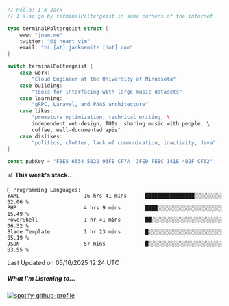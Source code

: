 ```go
// Hello! I'm Jack
// I also go by terminalPoltergeist in some corners of the internet

type terminalPoltergeist struct {
    www: "jnem.me"
    twitter: "@i_heart_vim"
    email: "hi [at] jacknemitz [dot] com"
}

switch terminalPoltergeist {
    case work:
        "Cloud Engineer at the University of Minnesota"
    case building:
        "tools for interfacing with large music datasets"
    case learning:
        "gRPC, Laravel, and PAAS architecture"
    case likes:
        "premature optimization, technical writing, \
        independent web-design, TUIs, sharing music with people, \
        coffee, well-documented apis"
    case dislikes:
        "politics, clutter, lack of communication, inactivity, Java"
}

const pubKey = "FBE5 6654 5B22 93FE CF7A  3FED FEBC 141E 4B2F CF62"
```

<!--START_SECTION:waka-->
📊 **This week's stack..** 

```text
💬 Programming Languages: 
YAML                     16 hrs 41 mins      ████████████████░░░░░░░░░   62.06 % 
PHP                      4 hrs 9 mins        ████░░░░░░░░░░░░░░░░░░░░░   15.49 % 
PowerShell               1 hr 41 mins        ██░░░░░░░░░░░░░░░░░░░░░░░   06.32 % 
Blade Template           1 hr 23 mins        █░░░░░░░░░░░░░░░░░░░░░░░░   05.19 % 
JSON                     57 mins             █░░░░░░░░░░░░░░░░░░░░░░░░   03.55 % 
```


 Last Updated on 05/16/2025 12:24 UTC
<!--END_SECTION:waka-->

##### What I'm Listening to...

[![spotify-github-profile](https://jnem.me/listening-item?maxAge=2592000)](https://jnem.me/listening)
